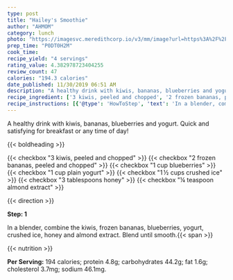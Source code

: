 ```yaml
---
type: post
title: "Hailey's Smoothie"
author: "AHMOM"
category: lunch
photo: "https://imagesvc.meredithcorp.io/v3/mm/image?url=https%3A%2F%2Fimages.media-allrecipes.com%2Fuserphotos%2F917236.jpg"
prep_time: "P0DT0H2M"
cook_time: 
recipe_yield: "4 servings"
rating_value: 4.382978723404255
review_count: 47
calories: "194.3 calories"
date_published: 11/30/2019 06:51 AM
description: "A healthy drink with kiwis, bananas, blueberries and yogurt. Quick and satisfying for breakfast or any time of day!"
recipe_ingredient: ['3 kiwis, peeled and chopped', '2 frozen bananas, peeled and chopped', '1 cup blueberries', '1 cup plain yogurt', '1\u2009½ cups crushed ice', '3 tablespoons honey', '¼ teaspoon almond extract']
recipe_instructions: [{'@type': 'HowToStep', 'text': 'In a blender, combine the kiwis, frozen bananas, blueberries, yogurt, crushed ice, honey and almond extract. Blend until smooth.\n'}]
---
```


A healthy drink with kiwis, bananas, blueberries and yogurt. Quick and satisfying for breakfast or any time of day! 

{{< boldheading >}}

{{< checkbox "3  kiwis, peeled and chopped" >}}
{{< checkbox "2  frozen bananas, peeled and chopped" >}}
{{< checkbox "1 cup blueberries" >}}
{{< checkbox "1 cup plain yogurt" >}}
{{< checkbox "1 ½ cups crushed ice" >}}
{{< checkbox "3 tablespoons honey" >}}
{{< checkbox "¼ teaspoon almond extract" >}}


{{< direction >}}

**Step: 1**

In a blender, combine the kiwis, frozen bananas, blueberries, yogurt, crushed ice, honey and almond extract. Blend until smooth.{{< span >}}

{{< nutrition >}}

**Per Serving:** 194 calories; protein 4.8g; carbohydrates 44.2g; fat 1.6g; cholesterol 3.7mg; sodium 46.1mg.